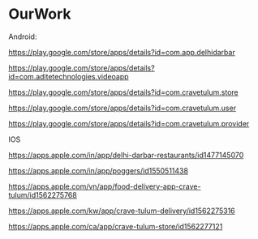 # OurWork

Android:

https://play.google.com/store/apps/details?id=com.app.delhidarbar

https://play.google.com/store/apps/details?id=com.aditetechnologies.videoapp

https://play.google.com/store/apps/details?id=com.cravetulum.store

https://play.google.com/store/apps/details?id=com.cravetulum.user

https://play.google.com/store/apps/details?id=com.cravetulum.provider


IOS


https://apps.apple.com/in/app/delhi-darbar-restaurants/id1477145070

https://apps.apple.com/in/app/poggers/id1550511438

https://apps.apple.com/vn/app/food-delivery-app-crave-tulum/id1562275768

https://apps.apple.com/kw/app/crave-tulum-delivery/id1562275316

https://apps.apple.com/ca/app/crave-tulum-store/id1562277121
